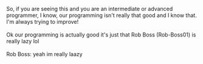 So, if you are seeing this and you are an intermediate or advanced programmer, I know, our programming isn't really that good and I know that. I'm always trying to improve! <br> <br>
 Ok our programming is actually good it's just that Rob Boss (Rob-Boss01) is really lazy lol <br><br>
 Rob Boss: yeah im really laazy
